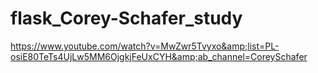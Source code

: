 # flask_Corey-Schafer_study
https://www.youtube.com/watch?v=MwZwr5Tvyxo&amp;list=PL-osiE80TeTs4UjLw5MM6OjgkjFeUxCYH&amp;ab_channel=CoreySchafer
